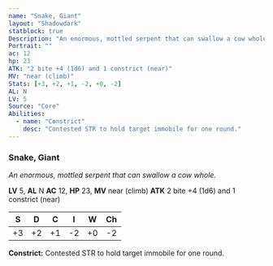 ```yaml
---
name: "Snake, Giant"
layout: "Shadowdark"
statblock: true
Description: "An enormous, mottled serpent that can swallow a cow whole."
Portrait: ""
ac: 12
hp: 23
ATK: "2 bite +4 (1d6) and 1 constrict (near)"
MV: "near (climb)"
Stats: [+3, +2, +1, -2, +0, -2]
AL: N
LV: 5
Source: "Core"
Abilities:
  - name: "Constrict"
    desc: "Contested STR to hold target immobile for one round."
---
```


### Snake, Giant

_An enormous, mottled serpent that can swallow a cow whole._

**LV** 5, **AL** N
**AC** 12, **HP** 23, **MV** near (climb)
**ATK** 2 bite +4 (1d6) and 1 constrict (near)

|  S  |  D  |  C  |  I  |  W  |  Ch  |
|:---:|:---:|:---:|:---:|:---:|:----:|
| +3 | +2 | +1 | -2 | +0 | -2 |

**Constrict:** Contested STR to hold target immobile for one round.


